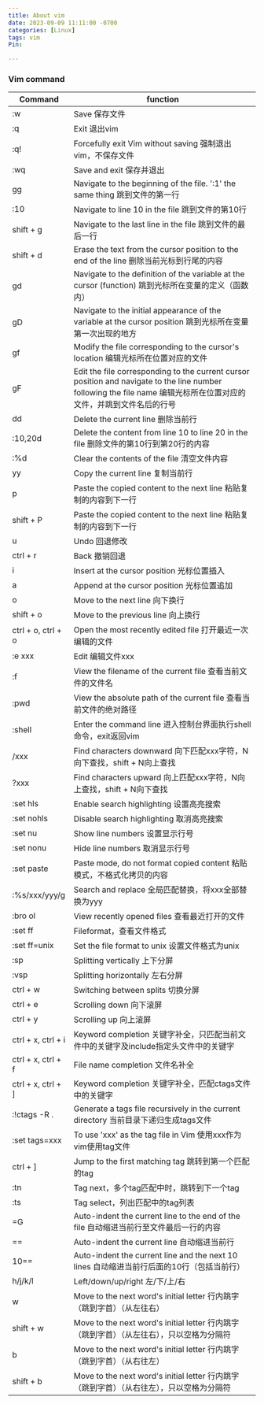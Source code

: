 ```yaml
---
title: About vim
date: 2023-09-09 11:11:00 -0700
categories: [Linux]
tags: vim
Pin:

---
```


### Vim command

| **Command**        | **function**                                                 |
| ------------------ | ------------------------------------------------------------ |
| :w                 | Save 保存文件                                                |
| :q                 | Exit 退出vim                                                 |
| :q!                | Forcefully exit Vim without saving 强制退出vim，不保存文件   |
| :wq                | Save and exit 保存并退出                                     |
| gg                 | Navigate to the beginning of the file. ':1' the same thing 跳到文件的第一行 |
| :10                | Navigate to line 10 in the file 跳到文件的第10行             |
| shift + g          | Navigate to the last line in the file 跳到文件的最后一行     |
| shift + d          | Erase the text from the cursor position to the end of the line 删除当前光标到行尾的内容 |
| gd                 | Navigate to the definition of the variable at the cursor (function) 跳到光标所在变量的定义（函数内） |
| gD                 | Navigate to the initial appearance of the variable at the cursor position 跳到光标所在变量第一次出现的地方 |
| gf                 | Modify the file corresponding to the cursor's location 编辑光标所在位置对应的文件 |
| gF                 | Edit the file corresponding to the current cursor position and navigate to the line number following the file name 编辑光标所在位置对应的文件，并跳到文件名后的行号 |
| dd                 | Delete the current line 删除当前行                           |
| :10,20d            | Delete the content from line 10 to line 20 in the file 删除文件的第10行到第20行的内容 |
| :%d                | Clear the contents of the file 清空文件内容                  |
| yy                 | Copy the current line 复制当前行                             |
| p                  | Paste the copied content to the next line 粘贴复制的内容到下一行 |
| shift + P          | Paste the copied content to the next line 粘贴复制的内容到下一行 |
| u                  | Undo 回退修改                                                |
| ctrl + r           | Back 撤销回退                                                |
| i                  | Insert at the cursor position 光标位置插入                   |
| a                  | Append at the cursor position 光标位置追加                   |
| o                  | Move to the next line 向下换行                               |
| shift + o          | Move to the previous line 向上换行                           |
| ctrl + o, ctrl + o | Open the most recently edited file 打开最近一次编辑的文件    |
| :e xxx             | Edit 编辑文件xxx                                             |
| :f                 | View the filename of the current file 查看当前文件的文件名   |
| :pwd               | View the absolute path of the current file 查看当前文件的绝对路径 |
| :shell             | Enter the command line 进入控制台界面执行shell命令，exit返回vim |
| /xxx               | Find characters downward 向下匹配xxx字符，N向下查找，shift + N向上查找 |
| ?xxx               | Find characters upward 向上匹配xxx字符，N向上查找，shift + N向下查找 |
| :set hls           | Enable search highlighting 设置高亮搜索                      |
| :set nohls         | Disable search highlighting 取消高亮搜索                     |
| :set nu            | Show line numbers 设置显示行号                               |
| :set nonu          | Hide line numbers 取消显示行号                               |
| :set paste         | Paste mode, do not format copied content 粘贴模式，不格式化拷贝的内容 |
| :%s/xxx/yyy/g      | Search and replace 全局匹配替换，将xxx全部替换为yyy          |
| :bro ol            | View recently opened files 查看最近打开的文件                |
| :set ff            | Fileformat，查看文件格式                                     |
| :set ff=unix       | Set the file format to unix 设置文件格式为unix               |
| :sp                | Splitting vertically 上下分屏                                |
| :vsp               | Splitting horizontally 左右分屏                              |
| ctrl + w           | Switching between splits 切换分屏                            |
| ctrl + e           | Scrolling down 向下滚屏                                      |
| ctrl + y           | Scrolling up 向上滚屏                                        |
| ctrl + x, ctrl + i | Keyword completion 关键字补全，只匹配当前文件中的关键字及include指定头文件中的关键字 |
| ctrl + x, ctrl + f | File name completion 文件名补全                              |
| ctrl + x, ctrl + ] | Keyword completion 关键字补全，匹配ctags文件中的关键字       |
| :!ctags -R .       | Generate a tags file recursively in the current directory 当前目录下递归生成tags文件 |
| :set tags=xxx      | To use 'xxx' as the tag file in Vim 使用xxx作为vim使用tag文件 |
| ctrl + ]           | Jump to the first matching tag 跳转到第一个匹配的tag         |
| :tn                | Tag next，多个tag匹配中时，跳转到下一个tag                   |
| :ts                | Tag select，列出匹配中的tag列表                              |
| =G                 | Auto-indent the current line to the end of the file 自动缩进当前行至文件最后一行的内容 |
| ==                 | Auto-indent the current line 自动缩进当前行                  |
| 10==               | Auto-indent the current line and the next 10 lines 自动缩进当前行后面的10行（包括当前行） |
| h/j/k/l            | Left/down/up/right 左/下/上/右                               |
| w                  | Move to the next word's initial letter 行内跳字（跳到字首）（从左往右） |
| shift + w          | Move to the next word's initial letter 行内跳字（跳到字首）（从左往右），只以空格为分隔符 |
| b                  | Move to the next word's initial letter 行内跳字（跳到字首）（从右往左） |
| shift + b          | Move to the next word's initial letter 行内跳字（跳到字首）（从右往左），只以空格为分隔符 |